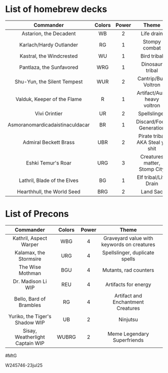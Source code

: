 # List of homebrew decks

|            Commander            | Colors | Power |              Theme              | Decklist                                          |
| :-----------------------------: | :----: | :---: | :-----------------------------: | ------------------------------------------------- |
|     Astarion, the Decadent      |   WB   |   2   |           Life drain            |                                                   |
|     Karlach/Hardy Outlander     |   RG   |   1   |          Stompy combat          | https://moxfield.com/decks/r77lDLSYzUe1-55qJwkwZg |
|    Kastral, the Windcrested     |   WU   |   1   |           Bird tribal           |                                                   |
|    Pantlaza, the Sunfavored     |  WRG   |   1   |         Dinosaur tribal         |                                                   |
|   Shu-Yun, the Silent Tempest   |  WUR   |   2   |      Cantrip/Buff Voltron       |                                                   |
|   Valduk, Keeper of the Flame   |   R    |   1   |   Artifact/Aura heavy voltron   |                                                   |
|          Vivi Orintier          |   UR   |   2   |          Spellslinger           |                                                   |
| Asmoranomardicadaistinaculdacar |   BR   |   1   |     Discard/Food Generation     |                                                   |
|      Admiral Beckett Brass      |  UBR   |   2   | Pirate tribal AKA Steal yo shit |                                                   |
|       Eshki Temur's Roar        |  URG   |   3   |  Creatures matter, Stomp City   |                                                   |
|   Lathril, Blade of the Elves   |   BG   |   1   |      Elf tribal/Life Drain      | https://moxfield.com/decks/nQYKHn9rZ06x8l-2xxgTsA |
|   Hearthhull, the World Seed    |  BRG   |   2   |            Land Sac             |                                                   |
# List of Precons

|            Commander            | Colors | Power |                   Theme                    |     |
| :-----------------------------: | :----: | :---: | :----------------------------------------: | :-: |
|     Kathril, Aspect Warper      |  WBG   |   4   | Graveyard value with keywords on creatures |     |
|     Kalamax, the Stormsire      |  URG   |   4   |       Spellslinger, duplicate spells       |     |
|        The Wise Mothman         |  BGU   |   4   |           Mutants, rad counters            |     |
|       Dr. Madison Li WIP        |  REU   |   4   |            Artifacts for energy            |     |
|     Bello, Bard of Brambles     |   RG   |   4   |     Artifact and Enchantment Creatures     |     |
| Yuriko, the Tiger's Shadow WIP  |   UB   |   2   |                  Ninjutsu                  |     |
| Sisay, Weatherlight Captain WIP | WUBRG  |   2   |        Meme Legendary Superfriends         |     |
#MtG


W245746-23jul25